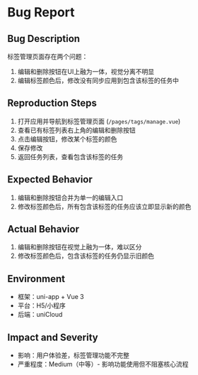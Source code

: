 # Bug Report

## Bug Description
标签管理页面存在两个问题：
1. 编辑和删除按钮在UI上融为一体，视觉分离不明显
2. 编辑标签颜色后，修改没有同步应用到包含该标签的任务中

## Reproduction Steps
1. 打开应用并导航到标签管理页面 (`/pages/tags/manage.vue`)
2. 查看已有标签列表右上角的编辑和删除按钮
3. 点击编辑按钮，修改某个标签的颜色
4. 保存修改
5. 返回任务列表，查看包含该标签的任务

## Expected Behavior
1. 编辑和删除按钮合并为单一的编辑入口
2. 修改标签颜色后，所有包含该标签的任务应该立即显示新的颜色

## Actual Behavior
1. 编辑和删除按钮在视觉上融为一体，难以区分
2. 修改标签颜色后，包含该标签的任务仍显示旧颜色

## Environment
- 框架：uni-app + Vue 3
- 平台：H5/小程序
- 后端：uniCloud

## Impact and Severity
- 影响：用户体验差，标签管理功能不完整
- 严重程度：Medium（中等）- 影响功能使用但不阻塞核心流程